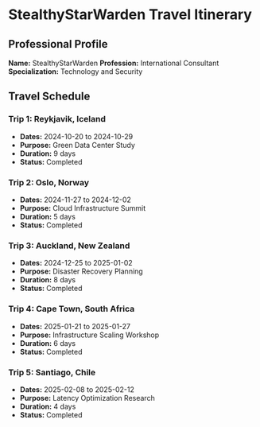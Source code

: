 # StealthyStarWarden Travel Itinerary

## Professional Profile
**Name:** StealthyStarWarden
**Profession:** International Consultant
**Specialization:** Technology and Security

## Travel Schedule

### Trip 1: Reykjavik, Iceland
- **Dates:** 2024-10-20 to 2024-10-29
- **Purpose:** Green Data Center Study
- **Duration:** 9 days
- **Status:** Completed

### Trip 2: Oslo, Norway
- **Dates:** 2024-11-27 to 2024-12-02
- **Purpose:** Cloud Infrastructure Summit
- **Duration:** 5 days
- **Status:** Completed

### Trip 3: Auckland, New Zealand
- **Dates:** 2024-12-25 to 2025-01-02
- **Purpose:** Disaster Recovery Planning
- **Duration:** 8 days
- **Status:** Completed

### Trip 4: Cape Town, South Africa
- **Dates:** 2025-01-21 to 2025-01-27
- **Purpose:** Infrastructure Scaling Workshop
- **Duration:** 6 days
- **Status:** Completed

### Trip 5: Santiago, Chile
- **Dates:** 2025-02-08 to 2025-02-12
- **Purpose:** Latency Optimization Research
- **Duration:** 4 days
- **Status:** Completed

